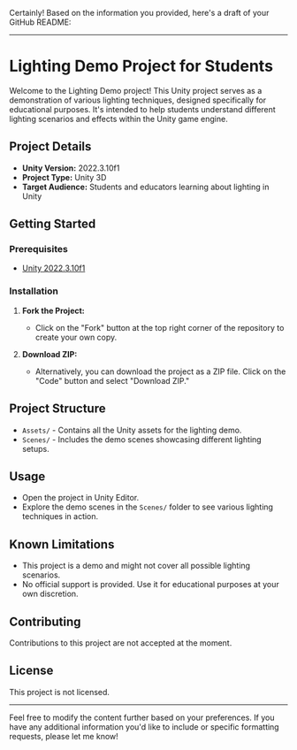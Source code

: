 Certainly! Based on the information you provided, here's a draft of your GitHub README:

---

# Lighting Demo Project for Students

Welcome to the Lighting Demo project! This Unity project serves as a demonstration of various lighting techniques, designed specifically for educational purposes. It's intended to help students understand different lighting scenarios and effects within the Unity game engine.

## Project Details

- **Unity Version:** 2022.3.10f1
- **Project Type:** Unity 3D
- **Target Audience:** Students and educators learning about lighting in Unity

## Getting Started

### Prerequisites

- [Unity 2022.3.10f1](https://unity.com/)

### Installation

1. **Fork the Project:**
   - Click on the "Fork" button at the top right corner of the repository to create your own copy.

2. **Download ZIP:**
   - Alternatively, you can download the project as a ZIP file. Click on the "Code" button and select "Download ZIP."

## Project Structure

- `Assets/` - Contains all the Unity assets for the lighting demo.
- `Scenes/` - Includes the demo scenes showcasing different lighting setups.

## Usage

- Open the project in Unity Editor.
- Explore the demo scenes in the `Scenes/` folder to see various lighting techniques in action.

## Known Limitations

- This project is a demo and might not cover all possible lighting scenarios.
- No official support is provided. Use it for educational purposes at your own discretion.

## Contributing

Contributions to this project are not accepted at the moment.

## License

This project is not licensed.

---

Feel free to modify the content further based on your preferences. If you have any additional information you'd like to include or specific formatting requests, please let me know!
